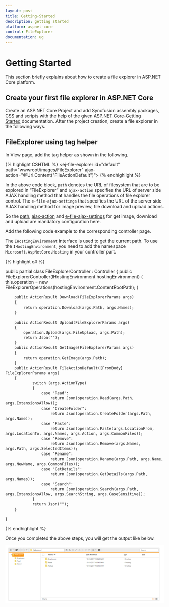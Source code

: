 ```yaml
---
layout: post
title: Getting-Started
description: getting started
platform: aspnet-core
control: FileExplorer
documentation: ug
---
```


# Getting Started

This section briefly explains about how to create a file explorer in ASP.NET Core platform.

## Create your first file explorer in ASP.NET Core

Create an ASP.NET Core Project and add Syncfusion assembly packages, CSS and scripts with the help of the given [ASP.NET Core-Getting Started](https://help.syncfusion.com/aspnet-core/gettingstarted/getting-started-1-1-0) documentation. After the project creation, create a file explorer in the following ways.

## FileExplorer using tag helper

In View page, add the tag helper as shown in the following.

{% highlight CSHTML %}
<ej-file-explorer id="default" path="wwwroot/images/FileExplorer" ajax-action="@Url.Content("FileActionDefault")">
<e-file-ajax-settings>
    <e-download url="/FileExplorer/Download{0}"></e-download>
    <e-get-image url="/FileExplorer/GetImage{0}"></e-get-image>
    <e-upload url="/FileExplorer/Upload{0}"></e-upload>
</e-file-ajax-settings>
</ej-file-explorer>
{% endhighlight %}

In the above code block, `path` denotes the URL of filesystem that are to be explored in “FileExplorer” and `ajax-action` specifies the URL of server side AJAX handling method that handles the file operations of file explorer control.
The `e-file-ajax-settings` that specifies the URL of the server side AJAX handling method for image preview, file download and upload actions.

So the [path](https://help.syncfusion.com/api/js/ejfileexplorer#members:path), [ajax-action](https://help.syncfusion.com/api/js/ejfileexplorer#members:ajaxaction) and [e-file-ajax-settings](https://help.syncfusion.com/api/js/ejfileexplorer#members:ajaxsettings) for get image, download and upload are mandatory configuration here.

Add the following code example to the corresponding controller page.

The `IHostingEnvironment` interface is used to get the current path. To use the `IHostingEnvironment`, you need to add the namespace `Microsoft.AspNetCore.Hosting` in your controller part.

{% highlight c# %}

public partial class FileExplorerController : Controller
{
       public FileExplorerController(IHostingEnvironment hostingEnvironment)
        {
            this.operation = new FileExplorerOperations(hostingEnvironment.ContentRootPath);
        }


        public ActionResult Download(FileExplorerParams args)
        {
            return operation.Download(args.Path, args.Names);
        }

        public ActionResult Upload(FileExplorerParams args)
        {
            operation.Upload(args.FileUpload, args.Path);
            return Json("");
        }
        public ActionResult GetImage(FileExplorerParams args)
        {
            return operation.GetImage(args.Path);
        }
        public ActionResult FileActionDefault([FromBody] FileExplorerParams args)
        {
                switch (args.ActionType)
                {
                    case "Read":
                        return Json(operation.Read(args.Path, args.ExtensionsAllow));
                    case "CreateFolder":
                        return Json(operation.CreateFolder(args.Path, args.Name));
                    case "Paste":
                        return Json(operation.Paste(args.LocationFrom, args.LocationTo, args.Names, args.Action, args.CommonFiles));
                    case "Remove":
                        return Json(operation.Remove(args.Names, args.Path, args.SelectedItems));
                    case "Rename":
                        return Json(operation.Rename(args.Path, args.Name, args.NewName, args.CommonFiles));
                    case "GetDetails":
                        return Json(operation.GetDetails(args.Path, args.Names));
                    case "Search":
                        return Json(operation.Search(args.Path, args.ExtensionsAllow, args.SearchString, args.CaseSensitive));
                }
                return Json("");
        }
}

{% endhighlight %}

Once you completed the above steps, you will get the output like below.

![](Getting_started_images/getting-started-img1.png)




